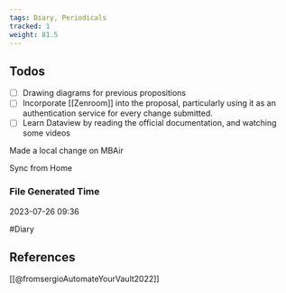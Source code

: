 ```yaml
---
tags: Diary, Periodicals
tracked: 1
weight: 81.5
---
```


## Todos
- [ ] Drawing diagrams for previous propositions
- [ ] Incorporate [[Zenroom]] into the proposal, particularly using it as an authentication service for every change submitted.
- [ ] Learn Dataview by reading the official documentation, and watching some videos

Made a local change on MBAir

Sync from Home


### File Generated Time
2023-07-26 09:36

#Diary 

## References

[[@fromsergioAutomateYourVault2022]]

